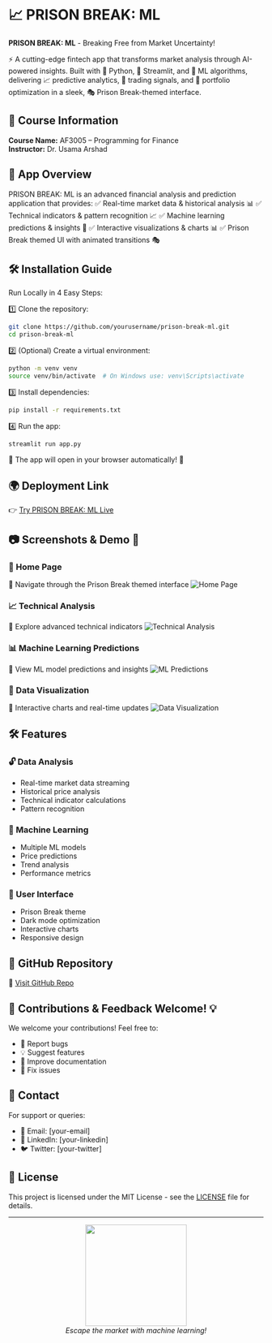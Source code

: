 # 📈 PRISON BREAK: ML

 **PRISON BREAK: ML** - Breaking Free from Market Uncertainty! 

⚡ A cutting-edge fintech app that transforms market analysis through AI-powered insights. Built with 🐍 Python, 🎯 Streamlit, and 🤖 ML algorithms, delivering 📈 predictive analytics, 🔔 trading signals, and 💼 portfolio optimization in a sleek, 🎭 Prison Break-themed interface.

## 📌 Course Information
**Course Name:** AF3005 – Programming for Finance  
**Instructor:** Dr. Usama Arshad

## 🚀 App Overview
PRISON BREAK: ML is an advanced financial analysis and prediction application that provides:
✅ Real-time market data & historical analysis 📊
✅ Technical indicators & pattern recognition 📈
✅ Machine learning predictions & insights 🤖
✅ Interactive visualizations & charts 📊
✅ Prison Break themed UI with animated transitions 🎭

## 🛠 Installation Guide
Run Locally in 4 Easy Steps:

1️⃣ Clone the repository:
```bash
git clone https://github.com/yourusername/prison-break-ml.git
cd prison-break-ml
```

2️⃣ (Optional) Create a virtual environment:
```bash
python -m venv venv
source venv/bin/activate  # On Windows use: venv\Scripts\activate
```

3️⃣ Install dependencies:
```bash
pip install -r requirements.txt
```

4️⃣ Run the app:
```bash
streamlit run app.py
```
🔹 The app will open in your browser automatically! 🎉

## 🌍 Deployment Link
👉 [Try PRISON BREAK: ML Live](your-deployment-link)

## 📷 Screenshots & Demo 🎥

### 📌 Home Page
📍 Navigate through the Prison Break themed interface
![Home Page](path-to-home-screenshot)

### 📈 Technical Analysis
📍 Explore advanced technical indicators
![Technical Analysis](path-to-technical-screenshot)

### 📊 Machine Learning Predictions
📍 View ML model predictions and insights
![ML Predictions](path-to-ml-screenshot)

### 📜 Data Visualization
📍 Interactive charts and real-time updates
![Data Visualization](path-to-viz-screenshot)

## 🛠️ Features

### 🔓 Data Analysis
- Real-time market data streaming
- Historical price analysis
- Technical indicator calculations
- Pattern recognition

### 🤖 Machine Learning
- Multiple ML models
- Price predictions
- Trend analysis
- Performance metrics

### 🎨 User Interface
- Prison Break theme
- Dark mode optimization
- Interactive charts
- Responsive design

## 📌 GitHub Repository
🔗 [Visit GitHub Repo](your-github-repo-link)

## 🚀 Contributions & Feedback Welcome! 💡
We welcome your contributions! Feel free to:
- 🐛 Report bugs
- 💡 Suggest features
- 📝 Improve documentation
- 🔧 Fix issues

## 📧 Contact
For support or queries:
- 📧 Email: [your-email]
- 💼 LinkedIn: [your-linkedin]
- 🐦 Twitter: [your-twitter]

## 📝 License
This project is licensed under the MIT License - see the [LICENSE](LICENSE) file for details.

---

<div align="center">
  <img src="https://media.giphy.com/media/v1.Y2lkPTc5MGI3NjExenM3Z3JubGpvOHg1c3hleGljdjUyNGE5bmF0NTVubTJmanAzd3dzcCZlcD12MV9naWZzX3NlYXJjaCZjdD1n/rMS1sUPhv95f2/giphy.gif" width="200"/>
  <br>
  <em>Escape the market with machine learning!</em>
</div>
